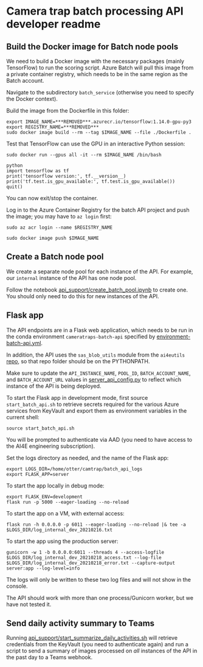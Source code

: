 # Camera trap batch processing API developer readme


## Build the Docker image for Batch node pools

We need to build a Docker image with the necessary packages (mainly TensorFlow) to run the scoring script. Azure Batch will pull this image from a private container registry, which needs to be in the same region as the Batch account. 

Navigate to the subdirectory `batch_service` (otherwise you need to specify the Docker context).

Build the image from the Dockerfile in this folder:
```commandline
export IMAGE_NAME=***REMOVED***.azurecr.io/tensorflow:1.14.0-gpu-py3
export REGISTRY_NAME=***REMOVED***
sudo docker image build --rm --tag $IMAGE_NAME --file ./Dockerfile .
```

Test that TensorFlow can use the GPU in an interactive Python session:
```commandline
sudo docker run --gpus all -it --rm $IMAGE_NAME /bin/bash

python
import tensorflow as tf
print('tensorflow version:', tf.__version__)
print('tf.test.is_gpu_available:', tf.test.is_gpu_available())
quit()
``` 
You can now exit/stop the container.

Log in to the Azure Container Registry for the batch API project and push the image; you may have to `az login` first:
```commandline
sudo az acr login --name $REGISTRY_NAME

sudo docker image push $IMAGE_NAME
```


## Create a Batch node pool

We create a separate node pool for each instance of the API. For example, our `internal` instance of the API has one node pool.

Follow the notebook [api_support/create_batch_pool.ipynb](../api_support/create_batch_pool.ipynb) to create one. You should only need to do this for new instances of the API.


## Flask app

The API endpoints are in a Flask web application, which needs to be run in the conda environment `cameratraps-batch-api` specified by [environment-batch-api.yml](environment-batch-api.yml). 

In addition, the API uses the `sas_blob_utils` module from the `ai4eutils` [repo](https://github.com/microsoft/ai4eutils), so that repo folder should be on the PYTHONPATH. 

Make sure to update the `API_INSTANCE_NAME`, `POOL_ID`, `BATCH_ACCOUNT_NAME`, and `BATCH_ACCOUNT_URL` values in [server_api_config.py](./server_api_config.py) to reflect which instance of the API is being deployed.

To start the Flask app in development mode, first source `start_batch_api.sh` to retrieve secrets required for the various Azure services from KeyVault and export them as environment variables in the current shell:
```commandline
source start_batch_api.sh
```

You will be prompted to authenticate via AAD (you need to have access to the AI4E engineering subscription).

Set the logs directory as needed, and the name of the Flask app:
```
export LOGS_DIR=/home/otter/camtrap/batch_api_logs
export FLASK_APP=server
```

To start the app locally in debug mode:
```commandline
export FLASK_ENV=development
flask run -p 5000 --eager-loading --no-reload
```

To start the app on a VM, with external access:
```commandline
flask run -h 0.0.0.0 -p 6011 --eager-loading --no-reload |& tee -a $LOGS_DIR/log_internal_dev_20210216.txt
```

To start the app using the production server:
```commandline
gunicorn -w 1 -b 0.0.0.0:6011 --threads 4 --access-logfile $LOGS_DIR/log_internal_dev_20210218_access.txt --log-file $LOGS_DIR/log_internal_dev_20210218_error.txt --capture-output server:app --log-level=info
```
The logs will only be written to these two log files and will not show in the console.

The API should work with more than one process/Gunicorn worker, but we have not tested it. 


## Send daily activity summary to Teams

Running [api_support/start_summarize_daily_activities.sh](../api_support/start_summarize_daily_activities.sh) will retrieve credentials from the KeyVault (you need to authenticate again) and run a script to send a summary of images processed on *all* instances of the API in the past day to a Teams webhook.
